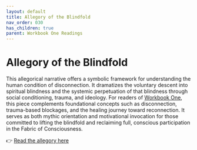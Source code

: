 ```yaml
---
layout: default
title: Allegory of the Blindfold
nav_order: 030
has_children: true
parent: Workbook One Readings
---
```

# Allegory of the Blindfold

This allegorical narrative offers a symbolic framework for understanding the human condition of disconnection. It dramatizes the voluntary descent into spiritual blindness and the systemic perpetuation of that blindness through social conditioning, trauma, and ideology. For readers of [Workbook One](https://repo.lightningpath.org/assets/workbooks/wkbk1-basics/), this piece complements foundational concepts such as disconnection, trauma-based blockages, and the healing journey toward reconnection. It serves as both mythic orientation and motivational invocation for those committed to lifting the blindfold and reclaiming full, conscious participation in the Fabric of Consciousness.

👉 [Read the allegory here](https://repo.lightningpath.org/allegories/4-allegory-of-the-blindfold.html)
